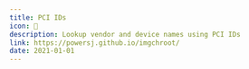```yaml
---
title: PCI IDs
icon: 🔎
description: Lookup vendor and device names using PCI IDs
link: https://powersj.github.io/imgchroot/
date: 2021-01-01
---
```

